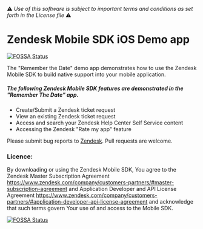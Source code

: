 :warning: *Use of this software is subject to important terms and conditions as set forth in the License file* :warning:

# Zendesk Mobile SDK iOS Demo app
[![FOSSA Status](https://app.fossa.io/api/projects/git%2Bgithub.com%2Fzendesk%2Fsdk_demo_app_ios.svg?type=shield)](https://app.fossa.io/projects/git%2Bgithub.com%2Fzendesk%2Fsdk_demo_app_ios?ref=badge_shield)


The "Remember the Date" demo app demonstrates how to use the Zendesk Mobile SDK to build native support into your mobile application.

##### The following Zendesk Mobile SDK features are demonstrated in the "Remember The Date" app.

* Create/Submit a Zendesk ticket request
* View an existing Zendesk ticket request
* Access and search your Zendesk Help Center Self Service content
* Accessing the Zendesk "Rate my app" feature

Please submit bug reports to [Zendesk](https://rememberthedate.zendesk.com/requests/new). Pull requests are welcome.

### Licence:

By downloading or using the Zendesk Mobile SDK, You agree to the Zendesk Master
Subscription Agreement https://www.zendesk.com/company/customers-partners/#master-subscription-agreement and Application Developer and API License
Agreement https://www.zendesk.com/company/customers-partners/#application-developer-api-license-agreement and
acknowledge that such terms govern Your use of and access to the Mobile SDK.


[![FOSSA Status](https://app.fossa.io/api/projects/git%2Bgithub.com%2Fzendesk%2Fsdk_demo_app_ios.svg?type=large)](https://app.fossa.io/projects/git%2Bgithub.com%2Fzendesk%2Fsdk_demo_app_ios?ref=badge_large)